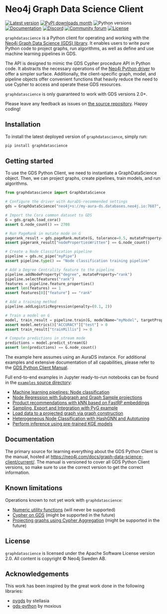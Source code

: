 # Neo4j Graph Data Science Client

[![Latest version](https://img.shields.io/pypi/v/graphdatascience)](https://pypi.org/project/graphdatascience/)
[![PyPI downloads month](https://img.shields.io/pypi/dm/graphdatascience)](https://pypi.org/project/graphdatascience/)
![Python versions](https://img.shields.io/pypi/pyversions/graphdatascience)
[![Documentation](https://img.shields.io/badge/Documentation-latest-blue)](https://neo4j.com/docs/graph-data-science-client/current/)
[![Discord](https://img.shields.io/discord/787399249741479977?label=Chat&logo=discord)](https://discord.gg/neo4j)
[![Community forum](https://img.shields.io/website?down_color=lightgrey&down_message=offline&label=Forums&logo=discourse&up_color=green&up_message=online&url=https%3A%2F%2Fcommunity.neo4j.com%2F)](https://community.neo4j.com)
[![License](https://img.shields.io/pypi/l/graphdatascience)](https://www.apache.org/licenses/LICENSE-2.0)

`graphdatascience` is a Python client for operating and working with the [Neo4j Graph Data Science (GDS) library](https://github.com/neo4j/graph-data-science).
It enables users to write pure Python code to project graphs, run algorithms, as well as define and use machine learning pipelines in GDS.

The API is designed to mimic the GDS Cypher procedure API in Python code.
It abstracts the necessary operations of the [Neo4j Python driver](https://neo4j.com/docs/python-manual/current/) to offer a simpler surface.
Additionally, the client-specific graph, model, and pipeline objects offer convenient functions that heavily reduce the need to use Cypher to access and operate these GDS resources.

`graphdatascience` is only guaranteed to work with GDS versions 2.0+.

Please leave any feedback as issues on [the source repository](https://github.com/neo4j/graph-data-science-client).
Happy coding!


## Installation

To install the latest deployed version of `graphdatascience`, simply run:

```bash
pip install graphdatascience
```


## Getting started

To use the GDS Python Client, we need to instantiate a GraphDataScience object.
Then, we can project graphs, create pipelines, train models, and run algorithms.

```python
from graphdatascience import GraphDataScience

# Configure the driver with AuraDS-recommended settings
gds = GraphDataScience("neo4j+s://my-aura-ds.databases.neo4j.io:7687", auth=("neo4j", "my-password"), aura_ds=True)

# Import the Cora common dataset to GDS
G = gds.graph.load_cora()
assert G.node_count() == 2708

# Run PageRank in mutate mode on G
pagerank_result = gds.pageRank.mutate(G, tolerance=0.5, mutateProperty="pagerank")
assert pagerank_result["nodePropertiesWritten"] == G.node_count()

# Create a Node Classification pipeline
pipeline = gds.nc_pipe("myPipe")
assert pipeline.type() == "Node classification training pipeline"

# Add a Degree Centrality feature to the pipeline
pipeline.addNodeProperty("degree", mutateProperty="rank")
pipeline.selectFeatures("rank")
features = pipeline.feature_properties()
assert len(features) == 1
assert features[0]["feature"] == "rank"

# Add a training method
pipeline.addLogisticRegression(penalty=(0.1, 2))

# Train a model on G
model, train_result = pipeline.train(G, modelName="myModel", targetProperty="myClass", metrics=["ACCURACY"])
assert model.metrics()["ACCURACY"]["test"] > 0
assert train_result["trainMillis"] >= 0

# Compute predictions in stream mode
predictions = model.predict_stream(G)
assert len(predictions) == G.node_count()
```

The example here assumes using an AuraDS instance.
For additional examples and extensive documentation of all capabilities, please refer to the [GDS Python Client Manual](https://neo4j.com/docs/graph-data-science-client/current/).

Full end-to-end examples in Jupyter ready-to-run notebooks can be found in the [`examples` source directory](https://github.com/neo4j/graph-data-science-client/tree/main/examples):

* [Machine learning pipelines: Node classification](examples/ml-pipelines-node-classification.ipynb)
* [Node Regression with Subgraph and Graph Sample projections](examples/node-regression-with-subgraph-and-graph-sample.ipynb)
* [Product recommendations with kNN based on FastRP embeddings](examples/fastrp-and-knn.ipynb)
* [Sampling, Export and Integration with PyG example](examples/import-sample-export-gnn.ipynb)
* [Load data to a projected graph via graph construction](examples/load-data-via-graph-construction.ipynb)
* [Heterogeneous Node Classification with HashGNN and Autotuning](https://github.com/neo4j/graph-data-science-client/tree/main/examples/heterogeneous-node-classification-with-hashgnn.ipynb)
* [Perform inference using pre-trained KGE models](examples/kge-predict-transe-pyg-train.ipynb)


## Documentation

The primary source for learning everything about the GDS Python Client is the manual, hosted at https://neo4j.com/docs/graph-data-science-client/current/.
The manual is versioned to cover all GDS Python Client versions, so make sure to use the correct version to get the correct information.


## Known limitations

Operations known to not yet work with `graphdatascience`:

* [Numeric utility functions](https://neo4j.com/docs/graph-data-science/current/management-ops/utility-functions/#utility-functions-numeric) (will never be supported)
* [Cypher on GDS](https://neo4j.com/docs/graph-data-science/current/management-ops/create-cypher-db/) (might be supported in the future)
* [Projecting graphs using Cypher Aggregation](https://neo4j.com/docs/graph-data-science/current/management-ops/projections/graph-project-cypher-aggregation/) (might be supported in the future)


## License

`graphdatascience` is licensed under the Apache Software License version 2.0.
All content is copyright © Neo4j Sweden AB.


## Acknowledgements

This work has been inspired by the great work done in the following libraries:

* [pygds](https://github.com/stellasia/pygds) by stellasia
* [gds-python](https://github.com/moxious/gds-python) by moxious
